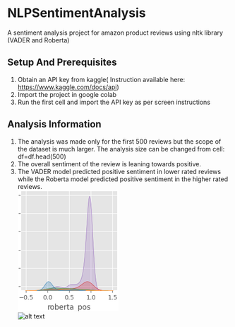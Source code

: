 # NLPSentimentAnalysis
A sentiment analysis project for amazon product reviews using nltk library (VADER and Roberta)

## Setup And Prerequisites
1) Obtain an API key from kaggle( Instruction available here: https://www.kaggle.com/docs/api)
2) Import the project in google colab
3) Run the first cell and import the API key as per screen instructions

## Analysis Information
1) The analysis was made only for the first 500 reviews but the scope of the dataset is much larger. The analysis size can be changed from cell:
df=df.head(500)
2) The overall sentiment of the review is leaning towards positive.
3) The VADER model predicted positive sentiment in lower rated reviews while the Roberta model predicted positive sentiment in the higher rated reviews.<br/>
   ![alt text](https://github.com/Anuragghosh12/NLPSentimentAnalysis/blob/2c5534aaf8714b90399a78d92932445ccf32b470/Roberta_POS.png?raw=true "Roberta Positive") <br/>
   ![alt text](https://github.com/Anuragghosh12/NLPSentimentAnalysis/blob/2c5534aaf8714b90399a78d92932445ccf32b470/VADER_POS.png>raw=true "VADER Positive")
